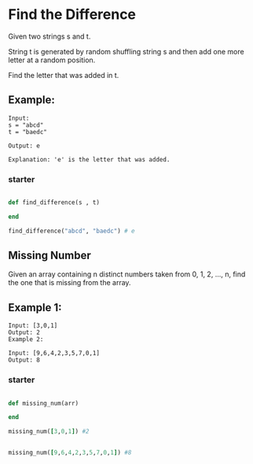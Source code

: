# Find the Difference

Given two strings s and t.

String t is generated by random shuffling string s and then add one more letter at a random position.

Find the letter that was added in t.

## Example:

```
Input:
s = "abcd"
t = "baedc"

Output: e

Explanation: 'e' is the letter that was added.
```

### starter

```ruby

def find_difference(s , t)

end

find_difference("abcd", "baedc") # e

```

## Missing Number

Given an array containing n distinct numbers taken from 0, 1, 2, ..., n, find the one that is missing from the array.

## Example 1:

```
Input: [3,0,1]
Output: 2
Example 2:

Input: [9,6,4,2,3,5,7,0,1]
Output: 8
```

### starter

```ruby

def missing_num(arr)

end

missing_num([3,0,1]) #2


missing_num([9,6,4,2,3,5,7,0,1]) #8


```